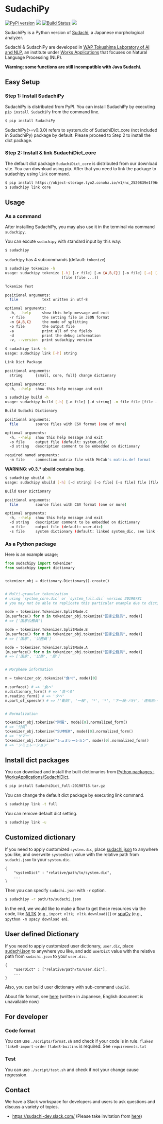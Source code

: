 # SudachiPy
[![PyPi version](https://img.shields.io/pypi/v/sudachipy.svg)](https://pypi.python.org/pypi/sudachipy/)
[![](https://img.shields.io/badge/python-3.5+-blue.svg)](https://www.python.org/downloads/release/python-350/)
[![Build Status](https://travis-ci.com/WorksApplications/SudachiPy.svg?branch=develop)](https://travis-ci.com/WorksApplications/SudachiPy)
[![](https://img.shields.io/github/license/WorksApplications/SudachiPy.svg)](https://github.com/WorksApplications/SudachiPy/blob/develop/LICENSE)

SudachiPy is a Python version of [Sudachi](https://github.com/WorksApplications/Sudachi), a Japanese morphological analyzer.

Sudachi & SudachiPy are developed in [WAP Tokushima Laboratory of AI and NLP](http://nlp.worksap.co.jp/), an institute under [Works Applications](http://www.worksap.com/) that focuses on Natural Language Processing (NLP).

**Warning: some functions are still incompatible with Java Sudachi.**

## Easy Setup

### Step 1: Install SudachiPy

SudachiPy is distributed from PyPI. You can install SudachiPy by executing `pip install SudachiPy` from the command line.

```bash
$ pip install SudachiPy
```

SudachiPy(>=v0.3.0) refers to system.dic of SudachiDict_core (not included in SudachiPy) package by default.
Please proceed to Step 2 to install the dict package.

### Step 2: Install & link SudachiDict_core

The default dict package `SudachiDict_core` is distributed from our download site.
You can download using pip. After that you need to link the package to sudachipy using `link` command. 

```bash
$ pip install https://object-storage.tyo2.conoha.io/v1/nc_2520839e1f9641b08211a5c85243124a/sudachi/SudachiDict_core-20191030.tar.gz
$ sudachipy link core
```

## Usage

### As a command

After installing SudachiPy, you may also use it in the terminal via command `sudachipy`.

You can excute `sudachipy` with standard input by this way:
```bash
$ sudachipy
```

`sudachipy` has 4 subcommands (default: `tokenize`)

```bash
$ sudachipy tokenize -h
usage: sudachipy tokenize [-h] [-r file] [-m {A,B,C}] [-o file] [-a] [-d] [-v]
                          [file [file ...]]

Tokenize Text

positional arguments:
  file           text written in utf-8

optional arguments:
  -h, --help     show this help message and exit
  -r file        the setting file in JSON format
  -m {A,B,C}     the mode of splitting
  -o file        the output file
  -a             print all of the fields
  -d             print the debug information
  -v, --version  print sudachipy version
```
```bash
$ sudachipy link -h
usage: sudachipy link [-h] string

Link Dict Package

positional arguments:
  string      {small, core, full} change dictionary

optional arguments:
  -h, --help  show this help message and exit

```
```bash
$ sudachipy build -h
usage: sudachipy build [-h] [-o file] [-d string] -m file file [file ...]

Build Sudachi Dictionary

positional arguments:
  file        source files with CSV format (one of more)

optional arguments:
  -h, --help  show this help message and exit
  -o file     output file (default: system.dic)
  -d string   description comment to be embedded on dictionary

required named arguments:
  -m file     connection matrix file with MeCab's matrix.def format
```
**WARNING: v0.3.\* ubuild contains bug.**
```bash
$ sudachipy ubuild -h
usage: sudachipy ubuild [-h] [-d string] [-o file] [-s file] file [file ...]

Build User Dictionary

positional arguments:
  file        source files with CSV format (one or more)

optional arguments:
  -h, --help  show this help message and exit
  -d string   description comment to be embedded on dictionary
  -o file     output file (default: user.dic)
  -s file     system dictionary (default: linked system_dic, see link -h)
```

### As a Python package

Here is an example usage;

```python
from sudachipy import tokenizer
from sudachipy import dictionary


tokenizer_obj = dictionary.Dictionary().create()


# Multi-granular tokenization
# using `system_core.dic` or `system_full.dic` version 20190781
# you may not be able to replicate this particular example due to dictionary you use

mode = tokenizer.Tokenizer.SplitMode.C
[m.surface() for m in tokenizer_obj.tokenize("国家公務員", mode)]
# => ['国家公務員']

mode = tokenizer.Tokenizer.SplitMode.B
[m.surface() for m in tokenizer_obj.tokenize("国家公務員", mode)]
# => ['国家', '公務員']

mode = tokenizer.Tokenizer.SplitMode.A
[m.surface() for m in tokenizer_obj.tokenize("国家公務員", mode)]
# => ['国家', '公務', '員']


# Morpheme information

m = tokenizer_obj.tokenize("食べ", mode)[0]

m.surface() # => '食べ'
m.dictionary_form() # => '食べる'
m.reading_form() # => 'タベ'
m.part_of_speech() # => ['動詞', '一般', '*', '*', '下一段-バ行', '連用形-一般']


# Normalization

tokenizer_obj.tokenize("附属", mode)[0].normalized_form()
# => '付属'
tokenizer_obj.tokenize("SUMMER", mode)[0].normalized_form()
# => 'サマー'
tokenizer_obj.tokenize("シュミレーション", mode)[0].normalized_form()
# => 'シミュレーション'
```

## Install dict packages

You can download and install the built dictionaries from [Python packages · WorksApplications/SudachiDict](https://github.com/WorksApplications/SudachiDict#python-packages).

```bash
$ pip install SudachiDict_full-20190718.tar.gz
```

You can change the default dict package by executing link command.

```bash
$ sudachipy link -t full
```

You can remove default dict setting.

```bash
$ sudachipy link -u
```

## Customized dictionary

If you need to apply customized `system.dic`, 
place [sudachi.json](https://github.com/WorksApplications/Sudachi/blob/develop/src/main/resources/sudachi.json) to anywhere you like,
and overwrite `systemDict` value with the relative path from `sudachi.json` to your `system.dic`.

```
{
    "systemDict" : "relative/path/to/system.dic",
    ...
}
```

Then you can specify `sudachi.json` with `-r` option.
```bash
$ sudachipy -r path/to/sudachi.json
``` 

In the end, we would like to make a flow to get these resources via the code, like [NLTK](https://www.nltk.org/data.html) (e.g., `import nltk; nltk.download()`) or [spaCy](https://spacy.io/usage/models) (e.g., `$python -m spacy download en`).

## User defined Dictionary

If you need to apply customized user dictionary, `user.dic`, 
place [sudachi.json](https://github.com/WorksApplications/Sudachi/blob/develop/src/main/resources/sudachi.json) to anywhere you like,
and add `userDict` value with the relative path from `sudachi.json` to your `user.dic`.

```
{
    "userDict" : ["relative/path/to/user.dic"],
    ...
}
```

Also, you can build user dictionary with sub-command `ubuild`.  

About file format, see [here](https://github.com/WorksApplications/Sudachi/blob/develop/docs/user_dict.md) 
(written in Japanese, English document is unavailable now)

## For developer

### Code format

You can use `./scripts/format.sh` and check if your code is in rule. `flake8` `flake8-import-order` `flake8-buitins` is required. See `requirements.txt`

### Test

You can use `./script/test.sh` and check if not your change cause regression.

## Contact

We have a Slack workspace for developers and users to ask questions and discuss a variety of topics.
- https://sudachi-dev.slack.com/ (Please take invitation from [here](https://join.slack.com/t/sudachi-dev/shared_invite/enQtMzg2NTI2NjYxNTUyLTMyYmNkZWQ0Y2E5NmQxMTI3ZGM3NDU0NzU4NGE1Y2UwYTVmNTViYjJmNDI0MWZiYTg4ODNmMzgxYTQ3ZmI2OWU))

